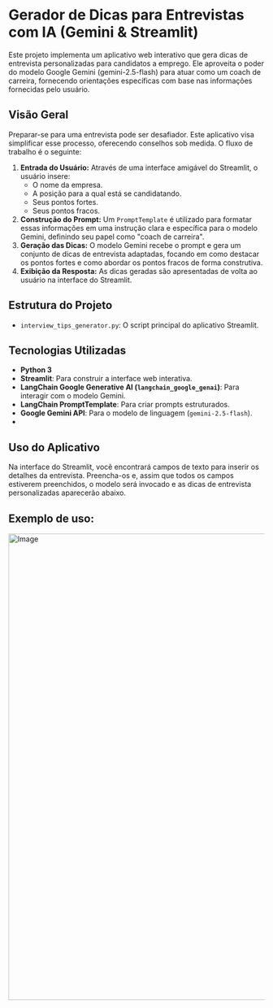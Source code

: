 # Gerador de Dicas para Entrevistas com IA (Gemini & Streamlit)

Este projeto implementa um aplicativo web interativo que gera dicas de entrevista personalizadas para candidatos a emprego. Ele aproveita o poder do modelo Google Gemini (gemini-2.5-flash) para atuar como um coach de carreira, fornecendo orientações específicas com base nas informações fornecidas pelo usuário.

## Visão Geral

Preparar-se para uma entrevista pode ser desafiador. Este aplicativo visa simplificar esse processo, oferecendo conselhos sob medida. O fluxo de trabalho é o seguinte:

1.  **Entrada do Usuário:** Através de uma interface amigável do Streamlit, o usuário insere:
    * O nome da empresa.
    * A posição para a qual está se candidatando.
    * Seus pontos fortes.
    * Seus pontos fracos.
2.  **Construção do Prompt:** Um `PromptTemplate` é utilizado para formatar essas informações em uma instrução clara e específica para o modelo Gemini, definindo seu papel como "coach de carreira".
3.  **Geração das Dicas:** O modelo Gemini recebe o prompt e gera um conjunto de dicas de entrevista adaptadas, focando em como destacar os pontos fortes e como abordar os pontos fracos de forma construtiva.
4.  **Exibição da Resposta:** As dicas geradas são apresentadas de volta ao usuário na interface do Streamlit.

## Estrutura do Projeto

* `interview_tips_generator.py`: O script principal do aplicativo Streamlit.

## Tecnologias Utilizadas

* **Python 3**
* **Streamlit**: Para construir a interface web interativa.
* **LangChain Google Generative AI (`langchain_google_genai`)**: Para interagir com o modelo Gemini.
* **LangChain PromptTemplate**: Para criar prompts estruturados.
* **Google Gemini API**: Para o modelo de linguagem (`gemini-2.5-flash`).
* 

## Uso do Aplicativo

Na interface do Streamlit, você encontrará campos de texto para inserir os detalhes da entrevista. Preencha-os e, assim que todos os campos estiverem preenchidos, o modelo será invocado e as dicas de entrevista personalizadas aparecerão abaixo.

## Exemplo de uso:

<img width="642" height="918" alt="Image" src="https://github.com/user-attachments/assets/bd4f84c9-6c5c-4f78-9f10-2ab098cbe14d" />
